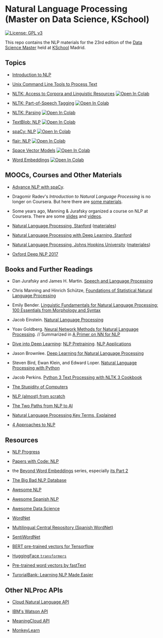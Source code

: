 # Natural Language Processing (Master on Data Science, KSchool)

[![License: GPL v3](https://img.shields.io/badge/License-GPL%20v3-blue.svg)](http://www.gnu.org/licenses/gpl-3.0)

This repo contains the NLP materials for the 23rd edition of the [Data Science
Master](http://kschool.com/cursos/master-en-data-science-madrid/) held at
[KSchool](http://kschool.com) Madrid.


## Topics
- [Introduction to NLP](Intro-NLProc.pdf)

- [Unix Command Line Tools to Process Text](ShellUnix-proc-text.pdf)

- [NLTK: Access to Corpora and Linguistic Resources](notebooks/nltk-corpus.ipynb) [![Open In Colab](https://colab.research.google.com/assets/colab-badge.svg)](https://colab.research.google.com/github/vitojph/kschool-nlp-23/blob/master/notebooks/nltk-corpus.ipynb)

- [NLTK: Part-of-Speech Tagging](notebooks/nltk-pos.ipynb) [![Open In Colab](https://colab.research.google.com/assets/colab-badge.svg)](https://colab.research.google.com/github/vitojph/kschool-nlp-23/blob/master/notebooks/nltk-pos.ipynb)

- [NLTK: Parsing](notebooks/nltk-analyzers.ipynb) [![Open In Colab](https://colab.research.google.com/assets/colab-badge.svg)](https://colab.research.google.com/github/vitojph/kschool-nlp-23/blob/master/notebooks/nltk-analyzers.ipynb)

- [TextBlob: NLP](notebooks/textblob.ipynb) [![Open In Colab](https://colab.research.google.com/assets/colab-badge.svg)](https://colab.research.google.com/github/vitojph/kschool-nlp-23/blob/master/notebooks/textblob.ipynb)

- [spaCy: NLP](notebooks/spacy.ipynb) [![Open In Colab](https://colab.research.google.com/assets/colab-badge.svg)](https://colab.research.google.com/github/vitojph/kschool-nlp-23/blob/master/notebooks/spacy.ipynb)

- [flair: NLP](notebooks/flair.ipynb) [![Open In Colab](https://colab.research.google.com/assets/colab-badge.svg)](https://colab.research.google.com/github/vitojph/kschool-nlp-23/blob/master/notebooks/flair.ipynb)

- [Space Vector Models](notebooks/vsm.ipynb) [![Open In Colab](https://colab.research.google.com/assets/colab-badge.svg)](https://colab.research.google.com/github/vitojph/kschool-nlp-23/blob/master/notebooks/vsm.ipynb)

- [Word Embeddings](notebooks/word2vec.ipynb) [![Open In Colab](https://colab.research.google.com/assets/colab-badge.svg)](https://colab.research.google.com/github/vitojph/kschool-nlp-23/blob/master/notebooks/word2vec.ipynb)


## MOOCs, Courses and Other Materials

- [Advance NLP with spaCy](https://course.spacy.io/en/).
  
- Dragomir Radev's *Introduction to Natural Language Processing* is no longer on Coursera. But here there are [some materials](https://web.eecs.umich.edu/~radev/coursera-slides/).

- Some years ago, Manning & Jurafsky organized a course on NLP at Coursera. There are some [slides](https://web.stanford.edu/~jurafsky/NLPCourseraSlides.html) and [videos](https://www.youtube.com/playlist?list=PL6397E4B26D00A269).

- [Natural Language Processing, Stanford](https://web.stanford.edu/class/cs224n/) ([materiales](https://web.stanford.edu/class/archive/cs/cs224n/cs224n.1162/syllabus.shtml))

- [Natural Language Processing with Deep Learning, Stanford](https://web.stanford.edu/class/cs224n/)

- [Natural Language Processing, Johns Hopkins University](http://www.cs.jhu.edu/~jason/465/) ([materiales](http://www.cs.jhu.edu/~jason/465/syllabus.pdf))

- [Oxford Deep NLP 2017](https://github.com/oxford-cs-deepnlp-2017/lectures)


## Books and Further Readings

- Dan Jurafsky and James H. Martin. [Speech and Language Processing](https://web.stanford.edu/~jurafsky/slp3/)

- Chris Manning and Hinrich Schütze, [Foundations of Statistical Natural Language Processing](http://www-nlp.stanford.edu/fsnlp/)

- Emily Bender. [Linguistic Fundamentals for Natural Language Processing: 100 Essentials from Morphology and Syntax](https://www.amazon.com/Linguistic-Fundamentals-Natural-Language-Processing/dp/1627050116)

- Jacob Einstein. [Natural Language Processing](https://github.com/jacobeisenstein/gt-nlp-class/blob/master/notes/eisenstein-nlp-notes.pdf)

- Yoav Goldberg. [Neural Network Methods for Natural Language Processing](http://www.morganclaypoolpublishers.com/catalog_Orig/product_info.php?cPath=22&products_id=1056). // Summarized in [A Primer on NN for NLP](https://u.cs.biu.ac.il/~yogo/nnlp.pdf)

- [Dive into Deep Learning](https://d2l.ai/): [NLP Pretraining](https://d2l.ai/chapter_natural-language-processing-pretraining/index.html). [NLP Applications](https://d2l.ai/chapter_natural-language-processing-applications/index.html)

- Jason Brownlee. [Deep Learning for Natural Language Processing](https://machinelearningmastery.com/deep-learning-for-nlp/)

- Steven Bird, Ewan Klein, and Edward Loper. [Natural Language Processing with Python](http://www.nltk.org/book/)

- Jacob Perkins. [Python 3 Text Processing with NLTK 3 Cookbook](https://www.packtpub.com/application-development/python-3-text-processing-nltk-3-cookbook)

- [The Stupidity of Computers](https://nplusonemag.com/issue-13/essays/stupidity-of-computers/)

- [NLP (almost) from scratch](https://arxiv.org/abs/1103.0398)

- [The Two Paths from NLP to AI](https://medium.com/intuitionmachine/the-two-paths-from-natural-language-processing-to-artificial-intelligence-d5384ddbfc18#.hnswmbbd3)

- [Natural Language Processing Key Terms, Explained](http://www.kdnuggets.com/2017/02/natural-language-processing-key-terms-explained.html)

- [4 Approaches to NLP](https://mariyayao.com/4-approaches-natural-language-processing/)


## Resources

- [NLP Progress](https://nlpprogress.com/)

- [Papers with Code: NLP](https://paperswithcode.com/area/nlp)

- the [Beyond Word Embeddings](https://towardsdatascience.com/beyond-word-embeddings-part-1-an-overview-of-neural-nlp-milestones-82b97a47977f) series, especially [its Part 2](https://towardsdatascience.com/beyond-word-embeddings-part-2-word-vectors-nlp-modeling-from-bow-to-bert-4ebd4711d0ec)

- [The Big Bad NLP Database](https://datasets.quantumstat.com/)

- [Awesome NLP](https://github.com/keon/awesome-nlp)

- [Awesome Spanish NLP](https://github.com/dav009/awesome-spanish-nlp)

- [Awesome Data Science](https://github.com/bulutyazilim/awesome-datascience)

- [WordNet](https://wordnet.princeton.edu/)

- [Multilingual Central Repository (Spanish WordNet)](http://adimen.si.ehu.es/web/MCR)

- [SentiWordNet](http://sentiwordnet.isti.cnr.it/)

- [BERT pre-trained vectors for Tensorflow](https://github.com/google-research/bert)
  
- [HuggingFace `transformers`](https://github.com/huggingface/transformers)

- [Pre-trained word vectors by fastText](https://fasttext.cc)

- [TurorialBank: Learning NLP Made Easier](https://alex-fabbri.github.io/TutorialBank/)


## Other NLProc APIs

- [Cloud Natural Language API](https://cloud.google.com/natural-language/)

- [IBM's Watson API](https://www.ibm.com/watson/)

- [MeaningCloud API](https://www.meaningcloud.com/developer/apis)

- [MonkeyLearn](https://monkeylearn.com/monkeylearn-api/)

